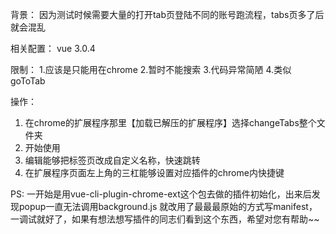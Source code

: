 背景：
因为测试时候需要大量的打开tab页登陆不同的账号跑流程，tabs页多了后就会混乱

相关配置：
vue 3.0.4

限制：
1.应该是只能用在chrome
2.暂时不能搜索
3.代码异常简陋
4.类似goToTab

操作：
1. 在chrome的扩展程序那里【加载已解压的扩展程序】选择changeTabs整个文件夹
2. 开始使用
3. 编辑能够把标签页改成自定义名称，快速跳转
4. 在扩展程序页面左上角的三杠能够设置对应插件的chrome内快捷键

PS:
一开始是用vue-cli-plugin-chrome-ext这个包去做的插件初始化，出来后发现popup一直无法调用background.js
就改用了最最最原始的方式写manifest，一调试就好了，如果有想法想写插件的同志们看到这个东西，希望对您有帮助~~
